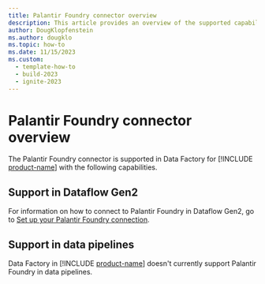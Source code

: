 ```yaml
---
title: Palantir Foundry connector overview
description: This article provides an overview of the supported capabilities of the Palantir Foundry connector.
author: DougKlopfenstein
ms.author: dougklo
ms.topic: how-to
ms.date: 11/15/2023
ms.custom:
  - template-how-to
  - build-2023
  - ignite-2023
---
```


# Palantir Foundry connector overview

The Palantir Foundry connector is supported in Data Factory for [!INCLUDE [product-name](../includes/product-name.md)] with the following capabilities.


## Support in Dataflow Gen2

For information on how to connect to Palantir Foundry in Dataflow Gen2, go to [Set up your Palantir Foundry connection](connector-palantir-foundry.md).

## Support in data pipelines

Data Factory in [!INCLUDE [product-name](../includes/product-name.md)] doesn't currently support Palantir Foundry in data pipelines.
